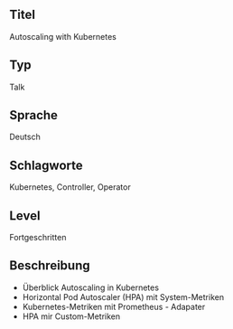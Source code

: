 ## Titel
Autoscaling with Kubernetes

## Typ
Talk

## Sprache
Deutsch

## Schlagworte
Kubernetes, Controller, Operator

## Level
Fortgeschritten

## Beschreibung

- Überblick Autoscaling in Kubernetes
- Horizontal Pod Autoscaler (HPA) mit System-Metriken
- Kubernetes-Metriken mit Prometheus - Adapater
- HPA mir Custom-Metriken